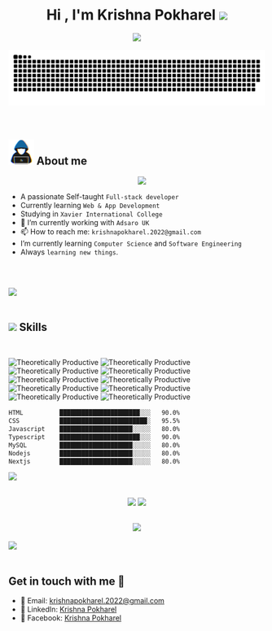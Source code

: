 <h1 align="center"><b>Hi , I'm Krishna Pokharel </b><img src="https://media.giphy.com/media/hvRJCLFzcasrR4ia7z/giphy.gif" width="35"></h1>

<p align="center">
  <a href="https://github.com/DenverCoder1/readme-typing-svg"><img src="https://readme-typing-svg.herokuapp.com?font=Time+New+Roman&color=cyan&size=25&center=true&vCenter=true&width=600&height=100&lines=Myself+Krishna+Pokharel..&hearts;++;Self-taught+Full-Stack+Developer,;Active+Learner/Researcher,;Love+to+learn+new+stuffs..<3"></a>
</p>
<div align="center">
  <img  src="https://github.com/1999AZZAR/1999AZZAR/blob/main/resources/img/grid-snake.svg"
       alt="snake" /></a>
</div>
<br>
</br>

## <picture><img src = "https://github.com/0xAbdulKhalid/0xAbdulKhalid/raw/main/assets/mdImages/about_me.gif" width = 50px></picture> **About me**

<picture> <img align="right" src="https://github.com/7oSkaaa/7oSkaaa/blob/main/Images/Right_Side.gif?raw=true" width = 250px></picture>

<br>

- A passionate Self-taught `Full-stack developer`
- Currently learning `Web & App Development`
- Studying in `Xavier International College`
- 🔭 I’m currently working with `Adsaro UK`
- 📫 How to reach me: `krishnapokharel.2022@gmail.com`
- I’m currently learning `Computer Science` and `Software Engineering`
- Always `learning new things`.


<br><br>


<img src="https://user-images.githubusercontent.com/73097560/115834477-dbab4500-a447-11eb-908a-139a6edaec5c.gif"><br><br>
## <img src="https://media2.giphy.com/media/QssGEmpkyEOhBCb7e1/giphy.gif?cid=ecf05e47a0n3gi1bfqntqmob8g9aid1oyj2wr3ds3mg700bl&rid=giphy.gif" width ="25"><b> Skills</b>
<br>

![Theoretically Productive](https://img.shields.io/badge/Javascript-F7DF1E?style=for-the-badge&logo=javascript&logoColor=black)
![Theoretically Productive](https://img.shields.io/badge/HTML-E34F26?style=for-the-badge&logo=html5&logoColor=black)
![Theoretically Productive](https://img.shields.io/badge/CSS-1572B6?style=for-the-badge&logo=css3&logoColor=black)
![Theoretically Productive](https://img.shields.io/badge/TailwindCSS-06B6D4?style=for-the-badge&logo=tailwindcss&logoColor=black)
![Theoretically Productive](https://img.shields.io/badge/ReactJS-61DAFB?style=for-the-badge&logo=react&logoColor=black)
![Theoretically Productive](https://img.shields.io/badge/Node.js-339933?style=for-the-badge&logo=nodedotjs&logoColor=black)
![Theoretically Productive](https://img.shields.io/badge/.NET-512BD4?style=for-the-badge&logo=dotnet&logoColor=black)
![Theoretically Productive](https://img.shields.io/badge/Git-F05032?style=for-the-badge&logo=git&logoColor=black)
![Theoretically Productive](https://img.shields.io/badge/TypeScript-3178C6?style=for-the-badge&logo=typescript&logoColor=black)
![Theoretically Productive](https://img.shields.io/badge/Next.js-000000?style=for-the-badge&logo=nextdotjs&logoColor=white)

```text
HTML          ██████████████████████░░░   90.0%
CSS           ████████████████████████░   95.5%
Javascript    ████████████████████░░░░░   80.0% 
Typescript    ██████████████████████░░░   90.0% 
MySQL         ████████████████████░░░░░   80.0% 
Nodejs        ████████████████████░░░░░   80.0%
Nextjs        ████████████████████░░░░░   80.0%  
```

<img src="https://user-images.githubusercontent.com/73097560/115834477-dbab4500-a447-11eb-908a-139a6edaec5c.gif"><br><br>

<p align= "center">
  <img height= "150" src="https://github-readme-stats.vercel.app/api?username=Kpokharel1122&theme=react&show_icons=true&include_all_commits=true" />
  <img height= "150" src="https://github-readme-stats.vercel.app/api/top-langs/?username=Kpokharel1122&theme=react&layout=compact" />
</p>
<br>



<div align="center">
<div align="center"> <img src="https://github-readme-streak-stats.herokuapp.com/?user=Kpokharel1122&theme=tokyonight" /> </div>
</div>
<br>
<img src="https://user-images.githubusercontent.com/73097560/115834477-dbab4500-a447-11eb-908a-139a6edaec5c.gif"><br><br>
<h2> Get in touch with me 👀 </h2>
 

- 📧 Email: [krishnapokharel.2022@gmail.com](mailto:krishnapokharel.2022@gmail.com)
- 💼 LinkedIn: [Krishna Pokharel](
https://www.linkedin.com/in/krishna-pokharel-0ab832230)
- 💼 Facebook: [Krishna Pokharel](
https://www.facebook.com/profile.php?id=100085509233455)



